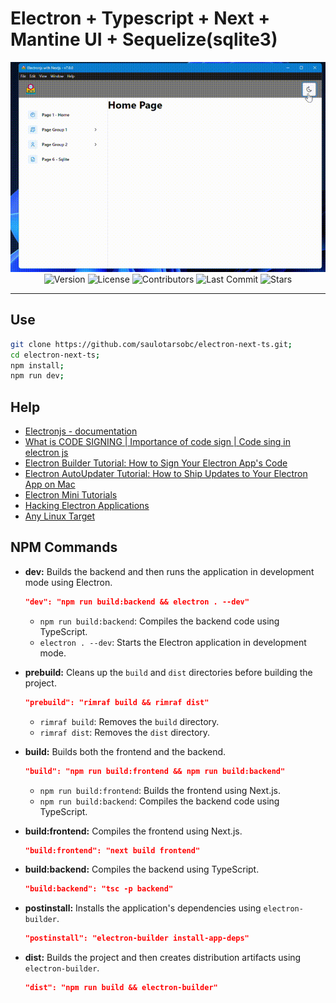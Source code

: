 # Electron + Typescript + Next + Mantine UI + Sequelize(sqlite3)

<div align="center">
  <img alt="demo" src="./demo/demo.gif">
</div>

<div align="center">
   <!-- <img alt="Build Status" src="https://img.shields.io/travis/saulotarsobc/scripts.svg"> -->
   <!-- <img alt="Test Coverage" src="https://img.shields.io/codecov/c/github/saulotarsobc/scripts.svg"> -->
   <img alt="Version" src="https://img.shields.io/github/v/release/saulotarsobc/electronjs-with-nextjs.svg">
   <!-- <img alt="Downloads" src="https://img.shields.io/npm/dt/package-name.svg"> -->
   <img alt="License" src="https://img.shields.io/badge/License-MIT-yellow.svg">
   <img alt="Contributors" src="https://img.shields.io/github/contributors/saulotarsobc/electronjs-with-nextjs.svg">
   <img alt="Last Commit" src="https://img.shields.io/github/last-commit/saulotarsobc/electronjs-with-nextjs.svg">
   <img alt="Stars" src="https://img.shields.io/github/stars/saulotarsobc/electronjs-with-nextjs.svg">
</div>

---

## Use

```sh
git clone https://github.com/saulotarsobc/electron-next-ts.git;
cd electron-next-ts;
npm install;
npm run dev;
```

## Help

- [Electronjs - documentation](https://www.electronjs.org/pt/docs/latest/)
- [What is CODE SIGNING | Importance of code sign | Code sing in electron js](https://youtu.be/a27EtDuUGYg)
- [Electron Builder Tutorial: How to Sign Your Electron App's Code](https://youtu.be/WnipZaYslRc)
- [Electron AutoUpdater Tutorial: How to Ship Updates to Your Electron App on Mac](https://youtu.be/CtuV6hho2U0)
- [Electron Mini Tutorials](https://youtube.com/playlist?list=PL_2VhOvlMk4XLzvGgqbmjF9PkVgUGMDcJ&si=7r5qeWiby_1d6vCr)
- [Hacking Electron Applications](https://youtu.be/jkJWA_CWrQs)
- [Any Linux Target](https://www.electron.build/configuration/linux)

## NPM Commands

- **dev:** Builds the backend and then runs the application in development mode using Electron.

  ```json
  "dev": "npm run build:backend && electron . --dev"
  ```

  - `npm run build:backend`: Compiles the backend code using TypeScript.
  - `electron . --dev`: Starts the Electron application in development mode.

- **prebuild:** Cleans up the `build` and `dist` directories before building the project.

  ```json
  "prebuild": "rimraf build && rimraf dist"
  ```

  - `rimraf build`: Removes the `build` directory.
  - `rimraf dist`: Removes the `dist` directory.

- **build:** Builds both the frontend and the backend.

  ```json
  "build": "npm run build:frontend && npm run build:backend"
  ```

  - `npm run build:frontend`: Builds the frontend using Next.js.
  - `npm run build:backend`: Compiles the backend code using TypeScript.

- **build:frontend:** Compiles the frontend using Next.js.

  ```json
  "build:frontend": "next build frontend"
  ```

- **build:backend:** Compiles the backend using TypeScript.

  ```json
  "build:backend": "tsc -p backend"
  ```

- **postinstall:** Installs the application's dependencies using `electron-builder`.

  ```json
  "postinstall": "electron-builder install-app-deps"
  ```

- **dist:** Builds the project and then creates distribution artifacts using `electron-builder`.
  ```json
  "dist": "npm run build && electron-builder"
  ```
